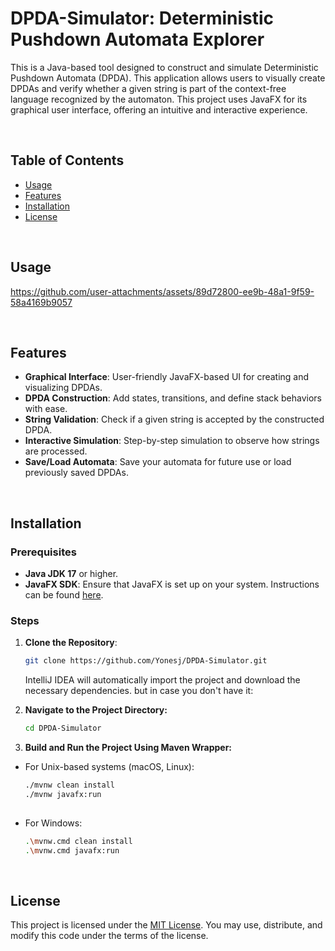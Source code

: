 # DPDA-Simulator: Deterministic Pushdown Automata Explorer

This is a Java-based tool designed to construct and simulate Deterministic Pushdown Automata (DPDA). This application allows users to visually create DPDAs and verify whether a given string is part of the context-free language recognized by the automaton. This project uses JavaFX for its graphical user interface, offering an intuitive and interactive experience.

<br>

## Table of Contents

- [Usage](#usage)
- [Features](#features)
- [Installation](#installation)
- [License](#license)

<br>

## Usage

https://github.com/user-attachments/assets/89d72800-ee9b-48a1-9f59-58a4169b9057


<br>

## Features

- **Graphical Interface**: User-friendly JavaFX-based UI for creating and visualizing DPDAs.
- **DPDA Construction**: Add states, transitions, and define stack behaviors with ease.
- **String Validation**: Check if a given string is accepted by the constructed DPDA.
- **Interactive Simulation**: Step-by-step simulation to observe how strings are processed.
- **Save/Load Automata**: Save your automata for future use or load previously saved DPDAs.

<br>

## Installation

### Prerequisites

- **Java JDK 17** or higher.
- **JavaFX SDK**: Ensure that JavaFX is set up on your system. Instructions can be found [here](https://openjfx.io/openjfx-docs/).

### Steps

1. **Clone the Repository**:
   ```bash
   git clone https://github.com/Yonesj/DPDA-Simulator.git
   ```
   IntelliJ IDEA will automatically import the project and download the necessary dependencies. but in case you don't have it:

2. **Navigate to the Project Directory:**
   ```bash
   cd DPDA-Simulator
   
3. **Build and Run the Project Using Maven Wrapper:**
- For Unix-based systems (macOS, Linux):
  ```bash
  ./mvnw clean install
  ./mvnw javafx:run
   
- For Windows:
   ```bash
  .\mvnw.cmd clean install
   .\mvnw.cmd javafx:run

<br>

## License

This project is licensed under the [MIT License](LICENSE). You may use, distribute, and modify this code under the terms of the license.

